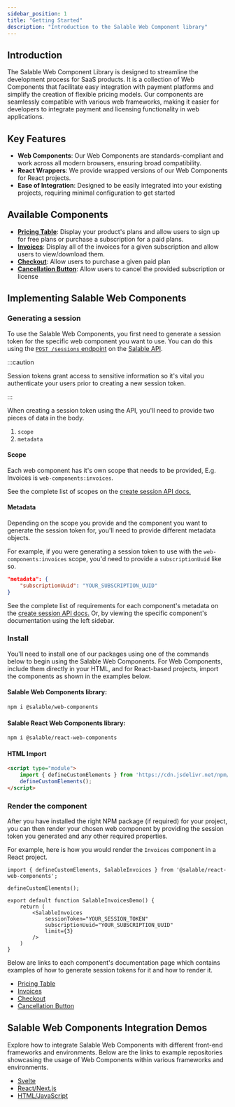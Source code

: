 ```yaml
---
sidebar_position: 1
title: "Getting Started"
description: "Introduction to the Salable Web Component library"
---
```


## Introduction

The Salable Web Component Library is designed to streamline the development process for SaaS products. It is a collection of Web Components that facilitate easy integration with payment platforms and simplify the creation of flexible pricing models. Our components are seamlessly compatible with various web frameworks, making it easier for developers to integrate payment and licensing functionality in web applications.

## Key Features

 - **Web Components**: Our Web Components are standards-compliant and work across all modern browsers, ensuring broad compatibility.
 - **React Wrappers**: We provide wrapped versions of our Web Components for React projects.
 - **Ease of Integration**: Designed to be easily integrated into your existing projects, requiring minimal configuration to get started

## Available Components

 - [**Pricing Table**](/web-components/web-components-latest/Components/pricing-table): Display your product's plans and allow users to sign up for free plans or purchase a subscription for a paid plans.
 - [**Invoices**](/web-components/web-components-latest/Components/invoices): Display all of the invoices for a given subscription and allow users to view/download them.
 - [**Checkout**](/web-components/web-components-latest/Components/checkout): Allow users to purchase a given paid plan
 - [**Cancellation Button**](/web-components/web-components-latest/Components/cancellation-button): Allow users to cancel the provided subscription or license

## Implementing Salable Web Components

### Generating a session

To use the Salable Web Components, you first need to generate a session token for the specific web component you want to use. You can do this using the [`POST /sessions` endpoint](https://docs.salable.app/api/v2#tag/Sessions/operation/createSession) on the [Salable API](https://docs.salable.app/api/v2).

:::caution

Session tokens grant access to sensitive information so it's vital you authenticate your users prior to creating a new session token.

:::

When creating a session token using the API, you'll need to provide two pieces of data in the body.

 1. `scope`
 2. `metadata`

#### Scope

Each web component has it's own scope that needs to be provided, E.g. Invoices is `web-components:invoices`. 

See the complete list of scopes on the [create session API docs.](https://docs.salable.app/api/v2#tag/Sessions/operation/createSession)

#### Metadata

Depending on the scope you provide and the component you want to generate the session token for, you'll need to provide different metadata objects. 

For example, if you were generating a session token to use with the `web-components:invoices` scope, you'd need to provide a `subscriptionUuid` like so.

```json
"metadata": {
    "subscriptionUuid": "YOUR_SUBSCRIPTION_UUID"
}
```

See the complete list of requirements for each component's metadata on the [create session API docs.](https://docs.salable.app/api/v2#tag/Sessions/operation/createSession) Or, by viewing the specific component's documentation using the left sidebar.

### Install

You'll need to install one of our packages using one of the commands below to begin using the Salable Web Components. For Web Components, include them directly in your HTML, and for React-based projects, import the components as shown in the examples below.

#### Salable Web Components library:

```bash
npm i @salable/web-components
```

#### Salable React Web Components library:

```bash
npm i @salable/react-web-components
```

#### HTML Import

```html
<script type="module">
    import { defineCustomElements } from 'https://cdn.jsdelivr.net/npm/@salable/web-components@latest/loader/index.es2017.js';
    defineCustomElements();
</script>
```

### Render the component

After you have installed the right NPM package (if required) for your project, you can then render your chosen web component by providing the session token you generated and any other required properties.

For example, here is how you would render the `Invoices` component in a React project.

```tsx
import { defineCustomElements, SalableInvoices } from '@salable/react-web-components';

defineCustomElements();

export default function SalableInvoicesDemo() {
    return (
        <SalableInvoices
            sessionToken="YOUR_SESSION_TOKEN"
            subscriptionUuid="YOUR_SUBSCRIPTION_UUID"
            limit={3}
        />
    )
}
```

Below are links to each component's documentation page which contains examples of how to generate session tokens for it and how to render it.

 - [Pricing Table](/web-components/web-components-latest/Components/pricing-table)
 - [Invoices](/web-components/web-components-latest/Components/invoices)
 - [Checkout](/web-components/web-components-latest/Components/checkout)
 - [Cancellation Button](/web-components/web-components-latest/Components/cancellation-button)


## Salable Web Components Integration Demos

Explore how to integrate Salable Web Components with different front-end frameworks and environments. Below are the links to example repositories showcasing the usage of Web Components within various frameworks and environments.

- [Svelte](https://github.com/Salable/Salable-Web-Components-Svelte-Demo)
- [React/Next.js](https://github.com/Salable/Salable-React-Web-Components-Nextjs-Demo)
- [HTML/JavaScript](https://github.com/Salable/Salable-Web-Components-HTML-JS-Demo)


